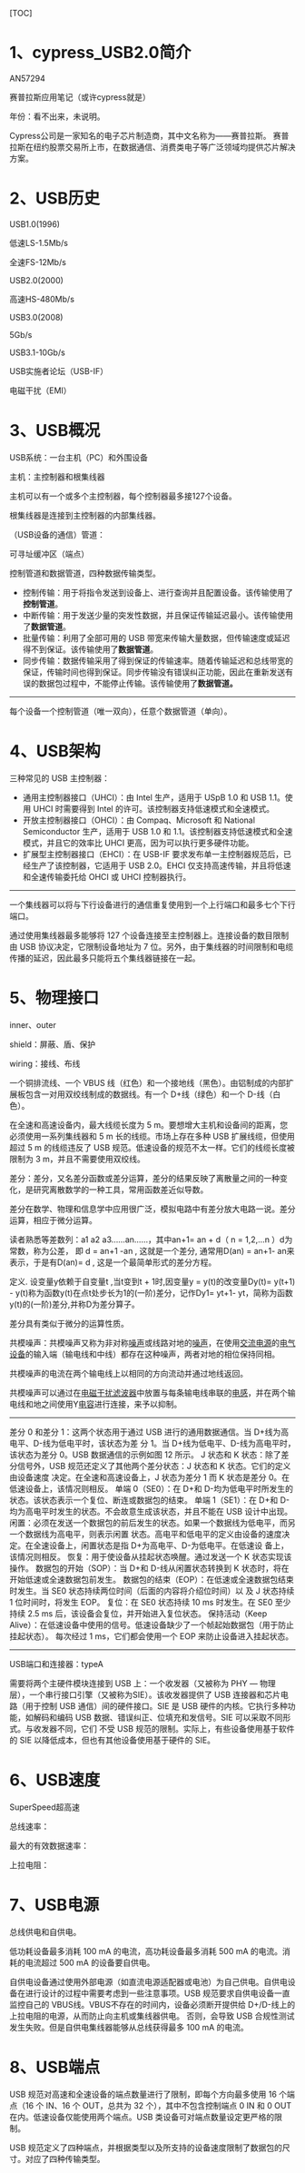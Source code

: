 [TOC]

# 1、cypress_USB2.0简介

AN57294

赛普拉斯应用笔记（或许cypress就是）

年份：看不出来，未说明。

Cypress公司是一家知名的电子芯片制造商，其中文名称为——赛普拉斯。 赛普拉斯在纽约股票交易所上市，在数据通信、消费类电子等广泛领域均提供芯片解决方案。



# 2、USB历史

USB1.0(1996)

低速LS-1.5Mb/s

全速FS-12Mb/s

USB2.0(2000)

高速HS-480Mb/s

USB3.0(2008)

5Gb/s

USB3.1-10Gb/s

USB实施者论坛（USB-IF）

电磁干扰（EMI）

# 3、USB概况

USB系统：一台主机（PC）和外围设备

主机：主控制器和根集线器

主机可以有一个或多个主控制器，每个控制器最多接127个设备。

根集线器是连接到主控制器的内部集线器。

（USB设备的通信）管道：

可寻址缓冲区（端点）



控制管道和数据管道，四种数据传输类型。

- 控制传输：用于将指令发送到设备上、进行查询并且配置设备。该传输使用了**控制管道**。
- 中断传输：用于发送少量的突发性数据，并且保证传输延迟最小。该传输使用了**数据管道**。
- 批量传输：利用了全部可用的 USB 带宽来传输大量数据，但传输速度或延迟得不到保证。该传输使用了**数据管道**。
- 同步传输：数据传输采用了得到保证的传输速率。随着传输延迟和总线带宽的保证，传输时间也得到保证。同步传输没有错误纠正功能，因此在重新发送有误的数据包过程中，不能停止传输。该传输使用了**数据管道。**

---

每个设备一个控制管道（唯一双向），任意个数据管道（单向）。

# 4、USB架构

三种常见的 USB 主控制器：

- 通用主控制器接口（UHCI）：由 Intel 生产，适用于 USpB 1.0 和 USB 1.1。使用 UHCI 时需要得到 Intel 的许可。该控制器支持低速模式和全速模式。
- 开放主控制器接口（OHCI）：由 Compaq、Microsoft 和 National Semiconductor 生产，适用于 USB 1.0 和 1.1。该控制器支持低速模式和全速模式，并且它的效率比 UHCI 更高，因为可以执行更多硬件功能。
- 扩展型主控制器接口（EHCI）：在 USB-IF 要求发布单一主控制器规范后，已经生产了该控制器，它适用于 USB 2.0。EHCI 仅支持高速传输，并且将低速和全速传输委托给 OHCI 或 UHCI 控制器执行。

---

一个集线器可以将与下行设备进行的通信重复使用到一个上行端口和最多七个下行端口。

通过使用集线器最多能够将 127 个设备连接至主控制器上。连接设备的数目限制由 USB 协议决定，它限制设备地址为 7 位。另外，由于集线器的时间限制和电缆传播的延迟，因此最多只能将五个集线器链接在一起。



# 5、物理接口

inner、outer

shield：屏蔽、盾、保护

wiring：接线、布线

一个铜排流线、一个 VBUS 线（红色）和一个接地线（黑色）。由铝制成的内部扩展板包含一对用双绞线制成的数据线。有一个 D+线（绿色）和一个 D-线（白色）。

在全速和高速设备内，最大线缆长度为 5 m。要想增大主机和设备间的距离，您必须使用一系列集线器和 5 m 长的线缆。市场上存在多种 USB 扩展线缆，但使用超过 5 m 的线缆违反了 USB 规范。低速设备的规范不太一样。它们的线缆长度被限制为 3 m，并且不需要使用双绞线。



差分：差分，又名差分函数或差分运算，差分的结果反映了离散量之间的一种变化，是研究离散数学的一种工具，常用函数差近似导数。

差分在数学、物理和信息学中应用很广泛，模拟电路中有差分放大电路一说。差分运算，相应于微分运算。

读者熟悉等差数列：a1 a2 a3……an……，其中an+1= an + d（ n = 1,2,…n ）d为常数，称为公差， 即 d = an+1 -an , 这就是一个差分, 通常用D(an) = an+1- an来表示，于是有D(an)= d , 这是一个最简单形式的差分方程。

定义. 设变量y依赖于自变量t ,当t变到t + 1时,因变量y = y(t)的改变量Dy(t)= y(t+1) - y(t)称为函数y(t)在点t处步长为1的(一阶)差分，记作Dy1= yt+1- yt，简称为函数y(t)的(一阶)差分,并称D为差分算子。

差分具有类似于微分的运算性质。

共模噪声：共模噪声又称为非对称[噪声](https://baike.baidu.com/item/噪声)或线路对地的[噪声](https://baike.baidu.com/item/噪声)，在使用[交流电源](https://baike.baidu.com/item/交流电源/12714915)的[电气设备](https://baike.baidu.com/item/电气设备/1174412)的输入端（输电线和中线）都存在这种噪声，两者对地的相位保持同相。

共模噪声的电流在两个输电线上以相同的方向流动并通过地线返回。

共模噪声可以通过在[电磁干扰滤波器](https://baike.baidu.com/item/电磁干扰滤波器)中放置与每条输电线串联的[电感](https://baike.baidu.com/item/电感)，并在两个输电线和地之间使用Y[电容](https://baike.baidu.com/item/电容)进行连接，来予以抑制。

---

差分 0 和差分 1：这两个状态用于通过 USB 进行的通用数据通信。当 D+线为高电平、D-线为低电平时，该状态为差
分 1。当 D+线为低电平、D-线为高电平时，该状态为差分 0。USB 数据通信的示例如图 12 所示。
J 状态和 K 状态：除了差分信号外，USB 规范还定义了其他两个差分状态：J 状态和 K 状态。它们的定义由设备速度
决定。在全速和高速设备上，J 状态为差分 1 而 K 状态是差分 0。在低速设备上，该情况则相反。
单端 0（SE0）：在 D+和 D-均为低电平时所发生的状态。该状态表示一个复位、断连或数据包的结束。
单端 1（SE1）：在 D+和 D-均为高电平时发生的状态。不会故意生成该状态，并且不能在 USB 设计中出现。
闲置：必须在发送一个数据包的前后发生的状态。如果一个数据线为低电平，而另一个数据线为高电平，则表示闲置
状态。高电平和低电平的定义由设备的速度决定。在全速设备上，闲置状态是指 D+为高电平、D-为低电平。在低速设
备上，该情况则相反。
恢复：用于使设备从挂起状态唤醒。通过发送一个 K 状态实现该操作。
数据包的开始（SOP）：当 D+和 D-线从闲置状态转换到 K 状态时，将在开始低速或全速数据包前发生。
数据包的结束（EOP）：在低速或全速数据包结束时发生。当 SE0 状态持续两位时间（后面的内容将介绍位时间）以
及 J 状态持续 1 位时间时，将发生 EOP。
复位：在 SE0 状态持续 10 ms 时发生。在 SE0 至少持续 2.5 ms 后，该设备会复位，并开始进入复位状态。
保持活动（Keep Alive）：在低速设备中使用的信号。低速设备缺少了一个帧起始数据包（用于防止挂起状态）。
每次经过 1 ms，它们都会使用一个 EOP 来防止设备进入挂起状态。

---

USB端口和连接器：typeA

需要将两个主硬件模块连接到 USB 上：一个收发器（又被称为 PHY — 物理层），一个串行接口引擎（又被称为SIE）。该收发器提供了 USB 连接器和芯片电路（用于控制 USB 通信）间的硬件接口。SIE 是 USB 硬件的内核。它执行多种功能，如解码和编码 USB 数据、错误纠正、位填充和发信号。SIE 可以采取不同形式。与收发器不同，它们
不受 USB 规范的限制。实际上，有些设备使用基于软件的 SIE 以降低成本，但也有其他设备使用基于硬件的 SIE。

# 6、USB速度

SuperSpeed超高速

总线速率：

最大的有效数据速率：

上拉电阻：

# 7、USB电源

总线供电和自供电。

低功耗设备最多消耗 100 mA 的电流，高功耗设备最多消耗 500 mA 的电流。消耗的电流超过 500 mA 的设备要自供电。

自供电设备通过使用外部电源（如直流电源适配器或电池）为自己供电。自供电设备在进行设计的过程中需要考虑到一些注意事项。USB 规范要求自供电设备一直监控自己的 VBUS线。VBUS不存在的时间内，设备必须断开提供给 D+/D-线上的上拉电阻的电源，从而防止向主机或集线器供电。 否则，会导致 USB 合规性测试发生失败。但是自供电集线器能够从总线获得最多 100 mA 的电流。

# 8、USB端点

USB 规范对高速和全速设备的端点数量进行了限制，即每个方向最多使用 16 个端
点（16 个 IN、16 个 OUT，总共为 32 个），其中不包含控制端点 0 IN 和 0 OUT 在内。低速设备仅能使用两个端点。USB 类设备可对端点数量设定更严格的限制。



USB 规范定义了四种端点，并根据类型以及所支持的设备速度限制了数据包的尺寸。对应了四种传输类型。